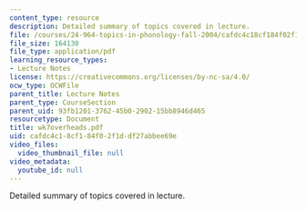 ```yaml
---
content_type: resource
description: Detailed summary of topics covered in lecture.
file: /courses/24-964-topics-in-phonology-fall-2004/cafdc4c18cf184f02f1ddf27abbee69e_wk7overheads.pdf
file_size: 164130
file_type: application/pdf
learning_resource_types:
- Lecture Notes
license: https://creativecommons.org/licenses/by-nc-sa/4.0/
ocw_type: OCWFile
parent_title: Lecture Notes
parent_type: CourseSection
parent_uid: 93fb1201-3762-45b0-2902-15bb8946d465
resourcetype: Document
title: wk7overheads.pdf
uid: cafdc4c1-8cf1-84f0-2f1d-df27abbee69e
video_files:
  video_thumbnail_file: null
video_metadata:
  youtube_id: null
---
```

Detailed summary of topics covered in lecture.